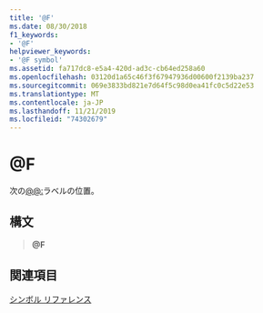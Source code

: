 ```yaml
---
title: '@F'
ms.date: 08/30/2018
f1_keywords:
- '@F'
helpviewer_keywords:
- '@F symbol'
ms.assetid: fa717dc8-e5a4-420d-ad3c-cb64ed258a60
ms.openlocfilehash: 03120d1a65c46f3f67947936d00600f2139ba237
ms.sourcegitcommit: 069e3833bd821e7d64f5c98d0ea41fc0c5d22e53
ms.translationtype: MT
ms.contentlocale: ja-JP
ms.lasthandoff: 11/21/2019
ms.locfileid: "74302679"
---
```

# <a name="f"></a>\@F

次の[\@\@:](../../assembler/masm/at-at.md)ラベルの位置。

## <a name="syntax"></a>構文

> **\@F**

## <a name="see-also"></a>関連項目

[シンボル リファレンス](../../assembler/masm/symbols-reference.md)
